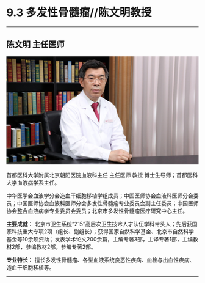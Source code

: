 # 9.3 多发性骨髓瘤//陈文明教授

---

## 陈文明 主任医师

![1681550975098](image/c09_003/1681550975098.png)

首都医科大学附属北京朝阳医院血液科主任 主任医师 教授 博士生导师；首都医科大学血液病学系主任。

中华医学会血液学分会造血干细胞移植学组成员；中国医师协会血液科医师分会委员；中国医师协会血液科医师分会多发性骨髓瘤专业委员会副主任委员；中国医师协会整合血液病学专业委员会委员；北京市多发性骨髓瘤医疗研究中心主任。


**主要成就：** 北京市卫生系统“215”高层次卫生技术人才队伍学科带头人；先后获国家科技重大专项2项（组长、副组长）；获得国家自然科学基金、北京市自然科学基金等10余项资助；发表学术论文200余篇，主编专著3部，主译专著1部，主编教材2部，参编教材2部，参编专著2部。


**专业特长：** 擅长多发性骨髓瘤、各型血液系统良恶性疾病、血栓与出血性疾病、造血干细胞移植等。

---
